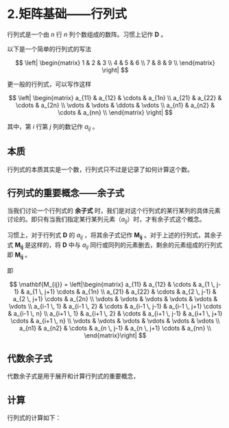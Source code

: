 # 2.矩阵基础——行列式

行列式是一个由 $n$ 行 $n$ 列个数组成的数阵。习惯上记作 $\mathbf{D}$ 。  

以下是一个简单的行列式的写法  

$$
\left|
    \begin{matrix}
        1 & 2 & 3 \\
        4 & 5 & 6 \\
        7 & 8 & 9 \\
    \end{matrix}
\right|
$$
  
更一般的行列式，可以写作这样  

$$
\left|
    \begin{matrix}
        a_{11} & a_{12} & \cdots & a_{1n} \\
        a_{21} & a_{22} & \cdots & a_{2n} \\
        \vdots & \vdots & \ddots & \vdots \\
        a_{n1} & a_{n2} & \cdots & a_{nn} \\
    \end{matrix}
\right|
$$
  
其中，第 $i$ 行第 $j$ 列的数记作 $a_{ij}$ 。  

## 本质

行列式的本质其实是一个数，行列式只不过是记录了如何计算这个数。  

## 行列式的重要概念——余子式

当我们讨论一个行列式的 **余子式** 时，我们是对这个行列式的某行某列的具体元素讨论的。即只有当我们指定某行某列元素（$a_{ij}$）时，才有余子式这个概念。  

习惯上，对于行列式 $\mathbf{D}$ 的 $a_{ij}$ ，将其余子式记作 $\mathbf{M_{ij}}$ 。对于上述的行列式，其余子式 $\mathbf{M_{ij}}$ 是这样的，将 $\mathbf{D}$ 中与 $a_{ij}$ 同行或同列的元素删去，剩余的元素组成的行列式即 $\mathbf{M_{ij}}$ 。  

即  

$$ \mathbf{M_{ij}} = \left|\begin{matrix}
    a_{11} & a_{12} & \cdots & a_{1 \, j-1} & a_{1 \, j+1} \cdots & a_{1n} \\
    a_{21} & a_{22} & \cdots & a_{2 \, j-1} & a_{2 \, j+1} \cdots & a_{2n} \\
    \vdots & \vdots & \vdots & \vdots & \vdots & \vdots \\
    a_{i-1 \, 1} & a_{i-1 \, 2} & \cdots & a_{i-1 \, j-1} & a_{i-1 \, j+1} \cdots & a_{i-1 \, n} \\
    a_{i+1 \, 1} & a_{i+1 \, 2} & \cdots & a_{i+1 \, j-1} & a_{i+1 \, j+1} \cdots & a_{i+1 \, n} \\
    \vdots & \vdots & \vdots & \vdots & \vdots & \vdots \\
    a_{n1} & a_{n2} & \cdots & a_{n \, j-1} & a_{n \, j+1} \cdots & a_{nn} \\
\end{matrix}\right| $$

## 代数余子式

代数余子式是用于展开和计算行列式的重要概念，

## 计算

行列式的计算如下：  

$$  $$

